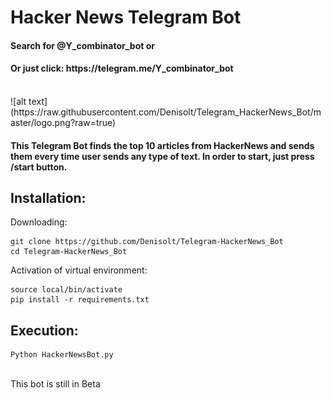 # Hacker News Telegram Bot
<h4> Search for @Y_combinator_bot or </h4>
<h4> Or just click: https://telegram.me/Y_combinator_bot </h4> </br>
![alt text](https://raw.githubusercontent.com/Denisolt/Telegram_HackerNews_Bot/master/logo.png?raw=true)
<h4> This Telegram Bot finds the top 10 articles from HackerNews and sends them every time user sends any type of text. In order to start, just press /start button.  </h4>

## Installation:
Downloading:
```
git clone https://github.com/Denisolt/Telegram-HackerNews_Bot
cd Telegram-HackerNews_Bot
```
Activation of virtual environment:
```
source local/bin/activate
pip install -r requirements.txt
```
## Execution:
```
Python HackerNewsBot.py
```
</br>
This bot is still in Beta
